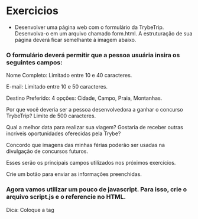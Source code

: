 # Exercicios

- Desenvolver uma página web com o formulário da TrybeTrip. Desenvolva-o em um arquivo chamado form.html. A estruturação de sua página deverá ficar semelhante à imagem abaixo.

### O formulário deverá permitir que a pessoa usuária insira os seguintes campos:
Nome Completo:
Limitado entre 10 e 40 caracteres.

E-mail:
Limitado entre 10 e 50 caracteres.

Destino Preferido:
4 opções: Cidade, Campo, Praia, Montanhas.

Por que você deveria ser a pessoa desenvolvedora a ganhar o concurso TrybeTrip?
Limite de 500 caracteres.

Qual a melhor data para realizar sua viagem?
Gostaria de receber outras incríveis oportunidades oferecidas pela Trybe?

Concordo que imagens das minhas férias poderão ser usadas na divulgação de concursos futuros.

Esses serão os principais campos utilizados nos próximos exercícios.

Crie um botão para enviar as informações preenchidas.

### Agora vamos utilizar um pouco de javascript. Para isso, crie o arquivo script.js e o referencie no HTML.

Dica: Coloque a tag <script> no final do seu body.
Interrompa o comportamento padrão do botão submit utilizando o método preventDefault().

Crie um botão que limpe as informações contidas nos campos.

(Bônus) A TrybeTrip precisa muito de fotos para divulgar seus concursos. Tendo isso em mente, faça com que somente quem autorizar o uso de imagens possa enviar suas informações.

(Bônus) Faça a validação dos campos com limite de caracteres. Caso não estejam dentro do esperado ao clicar no botão de submit, um alerta deve ser mostrado com a mensagem: ‘Dados Inválidos’. Caso contrário, a mensagem ‘Dados enviados com sucesso! Obrigado por participar do concurso TrybeTrip.’ deverá aparecer na tela.